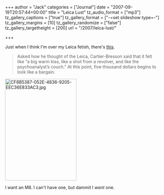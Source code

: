 +++
author = "Jack"
categories = ["Journal"]
date = "2007-09-19T20:57:44+00:00"
title = "Leica Lust"
tz_audio_format = ["mp3"]
tz_gallery_captions = ["true"]
tz_gallery_format = ["-=set slideshow type=-"]
tz_gallery_margins = [10]
tz_gallery_randomize = ["false"]
tz_gallery_targetheight = [200]
url = "/2007/leica-lust/"

+++

Just when I think I'm over my Leica fetish, there's [this][1]. 

> Asked how he thought of the Leica, Cartier-Bresson said that it felt like &ldquo;a big warm kiss, like a shot from a revolver, and like the psychoanalyst&rsquo;s couch.&rdquo; At this point, five thousand dollars begins to look like a bargain.


<img src="/files/CF8B5387-052E-4836-9205-EEC36E833AC3.jpg" alt="CF8B5387-052E-4836-9205-EEC36E833AC3.jpg" border="0" width="233" height="332" /> 

I want an M8. I can't have one, but dammit I _want_ one.

 [1]: http://www.newyorker.com/reporting/2007/09/24/070924fa_fact_lane?currentPage=all